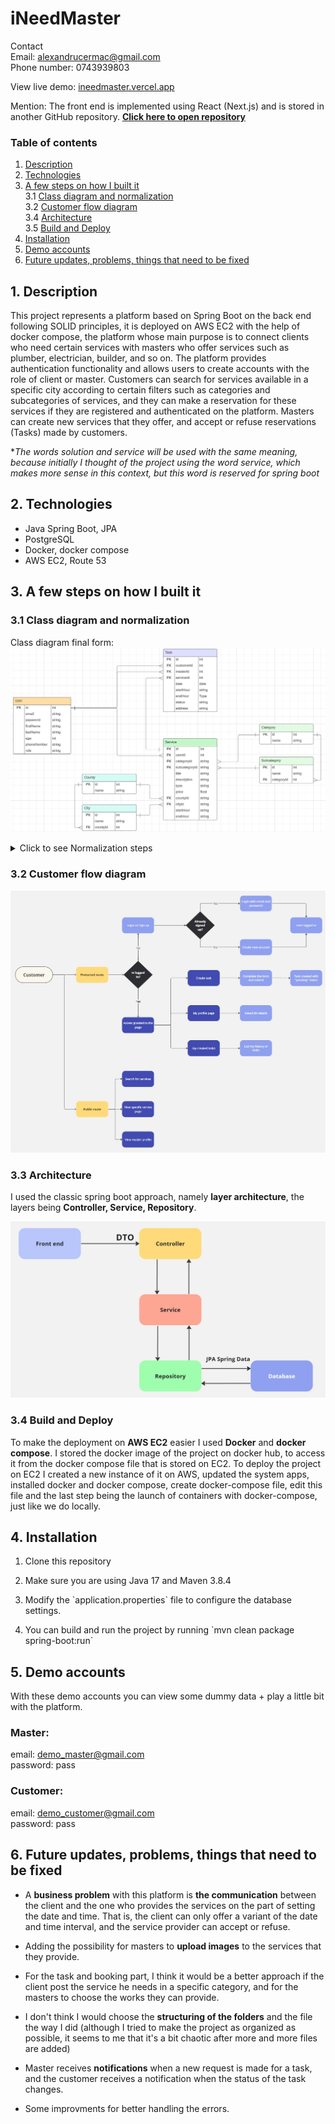 # iNeedMaster
Contact <br/>
Email: alexandrucermac@gmail.com <br/>
Phone number: 0743939803

View live demo: <a href="https://ineedmaster.vercel.app">ineedmaster.vercel.app</a>

Mention: The front end is implemented using React (Next.js) and is stored in another GitHub repository. **[Click here to open repository](https://github.com/alexcermac/ineedmaster_client)**

### Table of contents
1. [Description](#description)
2. [Technologies](#technologies)
3. [A few steps on how I built it](#a-few-steps-on-how-i-built-it) <br/>
   3.1 [Class diagram and normalization](#class-diagram-and-normalization) <br/>
   3.2 [Customer flow diagram](#customer-flow-diagram) <br/>
   3.4 [Architecture](#architecture) <br/>
   3.5 [Build and Deploy](#build-and-deploy) <br/>
4. [Installation](#installation) <br/>
5. [Demo accounts](#demo-accounts) <br/>
6. [Future updates, problems, things that need to be fixed](#future-updates-problems-things-that-need-to-be-fixed)


## <a name="description"></a> 1. Description

This project represents a platform based on Spring Boot on the back end following SOLID principles, it is deployed on AWS EC2 with the help of docker compose, the platform whose main purpose is to connect clients who need certain services with masters who offer services such as plumber, electrician, builder, and so on.
The platform provides authentication functionality and allows users to create accounts with the role of client or master.
Customers can search for services available in a specific city according to certain filters such as categories and subcategories of services, and they can make a reservation for these services if they are registered and authenticated on the platform. Masters can create new services that they offer, and accept or refuse reservations (Tasks) made by customers.

**The words solution and service will be used with the same meaning, because initially I thought of the project using the word service, which makes more sense in this context, but this word is reserved for spring boot*

## <a name="technologies"></a> 2. Technologies
- Java Spring Boot, JPA
- PostgreSQL
- Docker, docker compose
- AWS EC2, Route 53

## <a name="a-few-steps-on-how-i-built-it"></a> 3. A few steps on how I built it

### <a name="class-diagram-and-normalization"></a> 3.1 Class diagram and normalization
Class diagram final form:
![class diagram image](/readme_images/class_diagram_final.png?raw=true)
<details>
  <summary>Click to see Normalization steps</summary> 
I started from the following ER Diagram:  

![class diagram image start](/readme_images/class_diagram_starting_point.png?raw=true)
<ul>
	<li>
		<h4>1-st Normal Form</h4>
		<p>Is fulfilled from the very beginning, thus obtaining atomocity.</p>
	</li>
	<li>
		<h4>2-nd Normal Form</h4>
		<ol>
		<li>
		<p>For User and Task entities we have the same "problem", namely for 2 attributes we put the question "To make use of Enum or to create a new small table?". For the design of this project I choosed to use Enum, and some reasons are reducing the number of JOINs, the fact that the values will not change or multiply (so you won't need a programmer to make changes), small size in memory.</p>
		<ul>
		<li>
			<p>At the User entity, the attribute "role" break the 2NF. For this attribute I created in Spring project a Role Enum that holds the values: CUSTOMER and MASTER.</p>
		</li>
		<li>
			<p>Same for Task entity on attribute "status", I created a Status Enum that holds the values: PENDING, ACCEPTED, DONE, DENIED and CANCELED.</p>
		</li>
		</ul>
		</li>
		<li>
			<p>For the Service entity, we have County, City, Category and Subcategory attributes that breaks the 2NF, and I solved this with the second option, that is to create a new separate table for each of these attributes.</p>
		</li>
		</ol>
	</li>
	<li>
	<p>How the diagram looks after I did the 2-nd Normal Form</p>
	<img src="./readme_images/class_diagram_final.png" />
	</li>
	<li>
		<h4>3-rd Normal Form</h4>
		<p>If we exclude "role" from User, "status" from Task and "type" from Service, the details of which we discussed above, we can say that the database is now also in 3rd Normal Form.</p>
	</li>
</ul>
</details>

### <a name="customer-flow-diagram"></a> 3.2 Customer flow diagram

![customer flow diagram](/readme_images/customer_flow_diagram.jpg?raw=true)

### <a name="architecture"></a> 3.3 Architecture
I used the classic spring boot approach, namely **layer architecture**, the layers being **Controller, Service, Repository**.

![layer architecture](/readme_images/layer_architecture.jpg?raw=true)

### <a name="build-and-deploy"></a> 3.4 Build and Deploy
To make the deployment on **AWS EC2** easier I used **Docker** and **docker compose**. I stored the docker image of the project on docker hub, to access it from the docker compose file that is stored on EC2.
To deploy the project on EC2 I created a new instance of it on AWS, updated the system apps, installed docker and docker compose, create docker-compose file, edit this file and the last step being the launch of containers with docker-compose, just like we do locally.

## <a name="installation"></a> 4. Installation

<ol>
	<li>
		<p>Clone this repository</p>
	</li>
	<li>
		<p>Make sure you are using Java 17 and Maven 3.8.4</p>
	</li>
	<li>
		<p>Modify the `application.properties` file to configure the database settings.</p>
	</li>
	<li>
		<p>You can build and run the project by running  `mvn clean package spring-boot:run`</p>
	</li>
</ol>

## <a name="demo-accounts"></a> 5. Demo accounts
With these demo accounts you can view some dummy data + play a little bit with the platform.

### Master:
email: demo_master@gmail.com <br>
password: pass

### Customer:
email: demo_customer@gmail.com <br>
password: pass

## <a name="future-updates-problems-things-that-need-to-be-fixed"></a> 6. Future updates, problems, things that need to be fixed
<ul>
	<li>
		<p>A <b>business problem</b> with this platform is <b>the communication</b> between the client and the one who provides the services on the part of setting the date and time. That is, the client can only offer a variant of the date and time interval, and the service provider can accept or refuse.</p>
	</li>
    <li>
         <p>Adding the possibility for masters to <b>upload images</b> to the services that they provide.</p>
    </li>
	<li>
		<p>For the task and booking part, I think it would be a better approach if the client post the service he needs in a specific category, and for the masters to choose the works they can provide.</p>
	</li>
	<li>
		<p>I don't think I would choose the <b>structuring of the folders</b> and the file the way I did (although I tried to make the project as organized as possible, it seems to me that it's a bit chaotic after more and more files are added)</p>
	</li>
	<li>
		<p>Master receives <b>notifications</b> when a new request is made for a task, and the customer receives a notification when the status of the task changes.</p>
	</li>
	<li>
		<p>Some improvments for better handling the errors.</p>
	</li>
</ul>